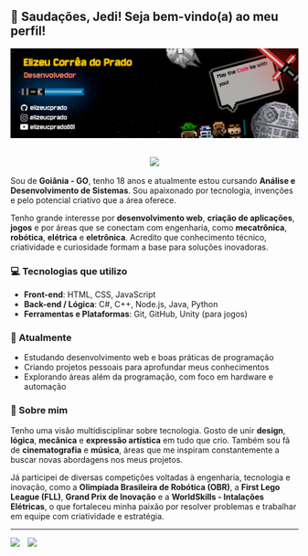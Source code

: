 ## 🖖 Saudações, Jedi! Seja bem-vindo(a) ao meu perfil!

<div align="center">
     <img src="./assets/BannerGitHub3.png"
       style="height: auto; width: auto;"/>
</div

---

## 
>
<div align="center">
<img src="./assets/TITLEBAR.png"
       style="height: auto; width: auto;"/>
</div>


Sou de **Goiânia - GO**, tenho 18 anos e atualmente estou cursando **Análise e Desenvolvimento de Sistemas**. Sou apaixonado por tecnologia, invenções e pelo potencial criativo que a área oferece.

Tenho grande interesse por **desenvolvimento web**, **criação de aplicações**, **jogos** e por áreas que se conectam com engenharia, como **mecatrônica**, **robótica**, **elétrica** e **eletrônica**. Acredito que conhecimento técnico, criatividade e curiosidade formam a base para soluções inovadoras.


### 💻 Tecnologias que utilizo

- **Front-end**: HTML, CSS, JavaScript  
- **Back-end / Lógica**: C#, C++, Node.js, Java, Python
- **Ferramentas e Plataformas**: Git, GitHub, Unity (para jogos)


### 📌 Atualmente

- Estudando desenvolvimento web e boas práticas de programação  
- Criando projetos pessoais para aprofundar meus conhecimentos  
- Explorando áreas além da programação, com foco em hardware e automação


### 👤 Sobre mim

Tenho uma visão multidisciplinar sobre tecnologia. Gosto de unir **design**, **lógica**, **mecânica** e **expressão artística** em tudo que crio. Também sou fã de **cinematografia** e **música**, áreas que me inspiram constantemente a buscar novas abordagens nos meus projetos.

Já participei de diversas competições voltadas à engenharia, tecnologia e inovação, como a **Olimpíada Brasileira de Robótica (OBR)**, a **First Lego League (FLL)**, **Grand Prix de Inovação** e a **WorldSkills - Intalações Elétricas**, o que fortaleceu minha paixão por resolver problemas e trabalhar em equipe com criatividade e estratégia.

--- 

<div style="display: flex; gap: 14px;" align="center">
  <img src="https://github-readme-stats.vercel.app/api?username=elizeucp&show_icons=true&bg_color=fbeb04&title_color=000000&text_color=000000&icon_color=988710&border_color=000000&border_radius=10&custom_title=Stats" 
       style="height: 200px; width: auto;"/>
  <img src="https://github-readme-stats.vercel.app/api/top-langs/?username=elizeucp&show_icons=true&bg_color=fbeb04&title_color=000000&text_color=000000&icon_color=988710&border_color=000000&border_radius=10&size_weight=0.5&count_weight=1&layout=compact&langs_count=20&custom_title=Langs"
       style="height: 200px; width: auto;"/>
</div>

